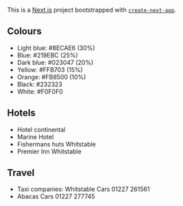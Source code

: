 This is a [Next.js](https://nextjs.org/) project bootstrapped with [`create-next-app`](https://github.com/vercel/next.js/tree/canary/packages/create-next-app).

## Colours

- Light blue: #8ECAE6 (30%)
- Blue: #219EBC (25%)
- Dark blue: #023047 (20%)
- Yellow: #FFB703 (15%)
- Orange: #FB8500 (10%)
- Black: #232323
- White: #F0F0F0

## Hotels

- Hotel continental
- Marine Hotel
- Fishermans huts Whitstable
- Premier Inn Whitstable

## Travel

- Taxi companies: Whitstable Cars 01227 261561
- Abacas Cars 01227 277745
